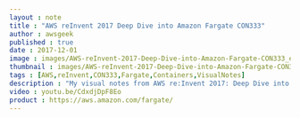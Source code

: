 ```yaml
---
layout : note
title : "AWS reInvent 2017 Deep Dive into Amazon Fargate CON333"
author : awsgeek
published : true
date : 2017-12-01
image : images/AWS-reInvent-2017-Deep-Dive-into-Amazon-Fargate-CON333_en.jpg
thumbnail : images/AWS-reInvent-2017-Deep-Dive-into-Amazon-Fargate-CON333-thumbnail_en.jpg
tags : [AWS,reInvent,CON333,Fargate,Containers,VisualNotes]
description : "My visual notes from AWS re:Invent 2017: Deep Dive into Amazon Fargate"
video : youtu.be/CdxdjDpF8Eo
product : https://aws.amazon.com/fargate/
---
```

